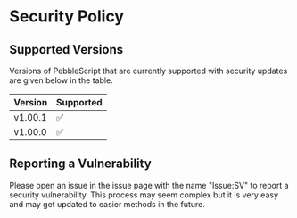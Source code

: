 # Security Policy

## Supported Versions

Versions of PebbleScript that are currently supported with security updates are given below in the table.

| Version | Supported          |
| ------- | ------------------ |
| v1.00.1 | :white_check_mark: |
| v1.00.0 | :white_check_mark: |

## Reporting a Vulnerability

Please open an issue in the issue page with the name "Issue:SV" to report a security vulnerability. This process may seem complex but it is very easy and may get updated to easier methods in the future.
